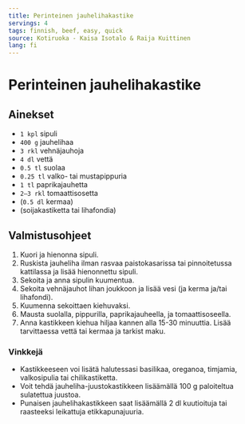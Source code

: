 ```yaml
---
title: Perinteinen jauhelihakastike
servings: 4
tags: finnish, beef, easy, quick
source: Kotiruoka - Kaisa Isotalo & Raija Kuittinen
lang: fi
---
```


# Perinteinen jauhelihakastike

## Ainekset

- `1 kpl` sipuli
- `400 g` jauhelihaa
- `3 rkl` vehnäjauhoja
- `4 dl` vettä
- `0.5 tl` suolaa
- `0.25 tl` valko- tai mustapippuria
- `1 tl` paprikajauhetta
- `2–3 rkl` tomaattisosetta
- (`0.5 dl` kermaa)
- (soijakastiketta tai lihafondia)

## Valmistusohjeet

1. Kuori ja hienonna sipuli.
1. Ruskista jauheliha ilman rasvaa paistokasarissa tai pinnoitetussa kattilassa ja lisää hienonnettu sipuli.
1. Sekoita ja anna sipulin kuumentua.
1. Sekoita vehnäjauhot lihan joukkoon ja lisää vesi (ja kerma ja/tai lihafondi).
1. Kuumenna sekoittaen kiehuvaksi.
1. Mausta suolalla, pippurilla, paprikajauheella, ja tomaattisoseella.
1. Anna kastikkeen kiehua hiljaa kannen alla 15-30 minuuttia. Lisää tarvittaessa vettä tai kermaa ja tarkist maku.

### Vinkkejä

- Kastikkeeseen voi lisätä halutessasi basilikaa, oreganoa, timjamia, valkosipulia tai chilikastiketta.
- Voit tehdä jauheliha-juustokastikkeen lisäämällä 100 g paloiteltua sulatettua juustoa.
- Punaisen jauhelihakastikkeen saat lisäämällä 2 dl kuutioituja tai raasteeksi leikattuja etikkapunajuuria.
